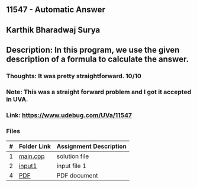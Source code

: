 ## 11547 - Automatic Answer
## Karthik Bharadwaj Surya

## Description: In this program, we use the given description of a formula to calculate the answer.

### Thoughts: It was pretty straightforward. 10/10

### Note: This was a straight forward problem and I got it accepted in UVA.   

### Link: https://www.udebug.com/UVa/11547
### Files

|   #   | Folder Link                            | Assignment Description                               |
| :---: | -------------------------------------- | ---------------------------------------------------- |
|   1   | [main.cpp](./main.cpp)                 | solution file                                        |
|   2   | [input1](./in1.txt)                    | input file 1                                         |
|   4   | [PDF](./p11547.pdf)                    | PDF document                                         |



